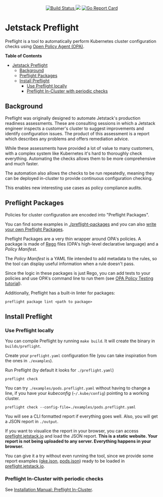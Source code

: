 <p align="center">
<a href="https://prow.build-infra.jetstack.net/?job=post-preflight-release-canary">
<!-- prow build badge, godoc, and go report card-->
<img alt="Build Status" src="https://prow.build-infra.jetstack.net/badge.svg?jobs=post-preflight-release-canary">
</a>
<a href="https://godoc.org/github.com/jetstack/preflight"><img src="https://godoc.org/github.com/jetstack/preflight?status.svg"></a>
<a href="https://goreportcard.com/report/github.com/jetstack/preflight"><img alt="Go Report Card" src="https://goreportcard.com/badge/github.com/jetstack/preflight" /></a>
</p>

# Jetstack Preflight

Preflight is a tool to automatically perform Kubernetes cluster configuration checks using [Open Policy Agent (OPA)](https://www.openpolicyagent.org/).

<!-- markdown-toc start - Don't edit this section. Run M-x markdown-toc-refresh-toc -->
**Table of Contents**

- [Jetstack Preflight](#jetstack-preflight)
    - [Background](#background)
    - [Preflight Packages](#preflight-packages)
    - [Install Preflight](#install-preflight)
        - [Use Preflight locally](#use-preflight-locally)
        - [Preflight In-Cluster with periodic checks](#preflight-in-cluster-with-periodic-checks)

<!-- markdown-toc end -->


## Background

Preflight was originally designed to automate Jetstack's
production readiness assessments.
These are consulting sessions in which a Jetstack engineer inspects a customer's
cluster to suggest improvements and identify configuration issues. 
The product of this assessment is a report
which describes any problems and offers remediation advice.

While these assessments have provided a lot of value to many customers,
with a complex system like Kubernetes it's hard to thoroughly check everything.
Automating the checks allows them to be more comprehensive and much faster.

The automation also allows the checks to be run repeatedly,
meaning they can be deployed in-cluster to provide continuous configuration checking.

This enables new interesting use cases as policy compliance audits.

## Preflight Packages

Policies for cluster configuration are encoded into "Preflight Packages".

You can find some examples in [./preflight-packages](./preflight-packages) and you can also [write your own Preflight Packages](./docs/how_to_write_packages.md).

Preflight Packages are a very thin wrapper around OPA's policies. A package is made of [Rego](https://www.openpolicyagent.org/docs/latest/#rego) files (OPA's high-level declarative language) and a *Policy Manifest*.

The *Policy Manifest* is a YAML file intended to add metadata to the rules, so the tool can display useful information when a rule doesn't pass.

Since the logic in these packages is just Rego, you can add tests to your policies and use OPA's command line to run them (see [OPA Policy Testing tutorial](https://www.openpolicyagent.org/docs/latest/policy-testing/)).

Additionally, Preflight has a built-in linter for packages:

```
preflight package lint <path to package>
```

## Install Preflight

### Use Preflight locally

You can compile Preflight by running `make build`. It will create the binary in `builds/preflight`.

Create your `preflight.yaml` configuration file (you can take inspiration from the ones in `./examples`).

Run Preflight (by default it looks for `./preflight.yaml`)

```
preflight check
```

You can try `./examples/pods.preflight.yaml` without having to change a line, if you have your *kubeconfig* (`~/.kube/config`) pointing to a working cluster.

```
preflight check --config-file=./examples/pods.preflight.yaml
```

You will see a CLI formatted report if everything goes well. Also, you will get a JSON report in `./output`. 

If you want to visualice the report in your browser, you can access [preflight.jetstack.io](https://preflight.jetstack.io/) and load the JSON report. **This is a static website. Your report is not being uploaded to any server. Everything happens in your browser.**

You can give it a try without even running the tool, since we provide some report examples ([gke.json](./examples/reports/gke.json), [pods.json](./examples/reports/pods.json)) ready to be loaded in [preflight.jetstack.io](https://preflight.jetstack.io/).

### Preflight In-Cluster with periodic checks

See [Installation Manual: Preflight In-Cluster](./docs/installation_manual_in_cluster.md).
